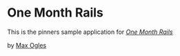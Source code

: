 # One Month Rails

This is the pinners sample application for
[*One Month Rails*](http://onemonthrails.com)

by [Max Ogles](http://maxogles.com)